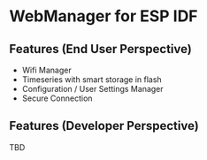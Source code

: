 # WebManager for ESP IDF

## Features (End User Perspective)
* Wifi Manager
* Timeseries with smart storage in flash
* Configuration / User Settings Manager
* Secure Connection


## Features (Developer Perspective)

TBD